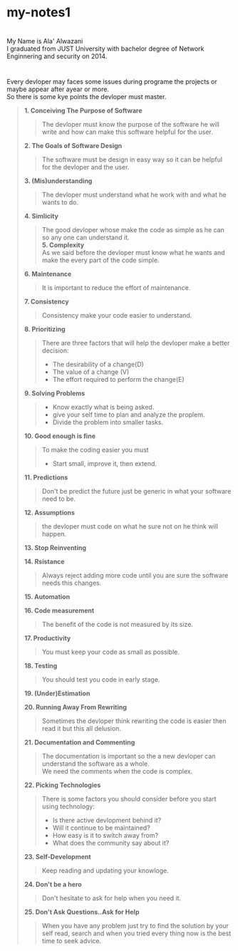 # my-notes1
# 
My Name is Ala' Alwazani  
I graduated from JUST University with bachelor degree of Network Enginnering and security on 2014.  

# 
Every devloper may faces some issues during programe the projects or maybe appear after ayear or more.  
So there is some kye points the devloper must master.  

>**1. Conceiving The Purpose of Software**  
>
>>The devloper must know the purpose of the software he will write and how can make this software helpful for the user.  
>
>**2. The Goals of Software Design**    
>>The software must be design in easy way so it can be helpful for the devloper and the user.  
>
>**3. (Mis)understanding**  
>>The devloper must understand what he work with and what he wants to do.  
>
>**4. Simlicity**    
>>The good devloper whose make the code as simple as he can so any one can understand it.  
>**5. Complexity**    
>>As we said before the devloper must know what he wants and make the every part of the code simple.  
>
>**6. Maintenance**    
>>It is important to reduce the effort of maintenance.    
>
>**7. Consistency**    
>>Consistency make your code easier to understand.    
>
>**8. Prioritizing**    
>>There are three factors that will help the devloper make a better decision:  
>>* The desirability of a change(D)  
>>* The value of a change (V)   
>>* The effort required to perform the change(E)  
>
>**9. Solving Problems**    
>>* Know exactly what is being asked.    
>>* give your self time to plan and analyze the proplem.    
>>* Divide the problem into smaller tasks.  
>
>**10. Good enough is fine**  
>>To make the coding easier you must
>>- Start small, improve it, then extend.  
>
>**11. Predictions**    
>>Don't be predict the future just be generic in what your software need to be.  
>
>**12. Assumptions**    
>>the devloper must code on what he sure not on he think will happen.  
>
>**13. Stop Reinventing**    
>
>**14. Rsistance**    
>>Always reject adding more code until you are sure the software needs this changes.  
>
>**15. Automation**    
>
>**16. Code measurement**    
>>The benefit of the code is not measured by its size.  
>
>**17. Productivity**    
>>You must keep your code as small as possible.  
>
>**18. Testing**    
>>You should test you code in early stage.  
>
>**19. (Under)Estimation**    
>
>**20. Running Away From Rewriting**    
>>Sometimes the devloper think rewriting the code is easier then read it but this all delusion.  
>
>**21. Documentation and Commenting**    
>>The documentation is important so the a new devloper can understand the software as a whole.  
We need the comments when the code is complex.  
>
>**22. Picking Technologies**    
>>There is some factors you should consider before you start using technology:    
>>* Is there active devlopment behind it?    
>>* Will it continue to be maintained?    
>>* How easy is it to switch away from?    
>>* What does the community say about it?  
>
>**23. Self-Development**    
>>Keep reading and updating your knowloge.  
>
>**24. Don't be a hero**    
>>Don't hesitate to ask for help when you need it.  
>
>**25. Don't Ask Questions..Ask for Help**    
>>When you have any problem just try to find the solution by your self read, search and when you tried every thing now is the best time to seek advice.  







